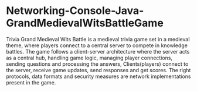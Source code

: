 # Networking-Console-Java-GrandMedievalWitsBattleGame
Trivia Grand Medieval Wits Battle is a medieval trivia game set in a medieval theme, where players connect to a central server to compete in knowledge battles. The game follows a client-server architecture where the
server acts as a central hub, handling game logic, managing player connections, sending questions and
processing the answers, Clients(players) connect to the server, receive game updates, send responses and get
scores. The right protocols, data formats and security measures are network implementations present in the game.
